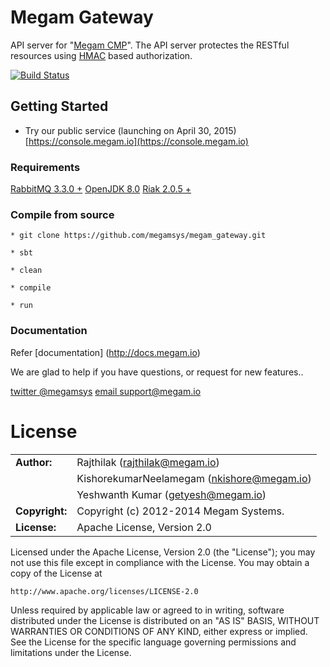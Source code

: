 Megam Gateway
================

API server for "[Megam CMP](https://www.megam.io)". The API server protectes the RESTful resources using [HMAC](http://www.ietf.org/rfc/rfc2104.txt) based authorization.

[![Build Status](https://travis-ci.org/megamsys/megam_gateway.png)](https://travis-ci.org/megamsys/megam_gateway)

## Getting Started

* Try our public service (launching on April 30, 2015)  [https://console.megam.io](https://console.megam.io)


### Requirements

> 
[RabbitMQ 3.3.0 +](http://www.rabbitmq.com)
[OpenJDK 8.0](http://openjdk.java.net/install/index.html)
[Riak 2.0.5 +](http://docs.basho.com/riak/latest/downloads/)


### Compile from source

```
* git clone https://github.com/megamsys/megam_gateway.git

* sbt

* clean 

* compile

* run

```

### Documentation

Refer [documentation] (http://docs.megam.io)



We are glad to help if you have questions, or request for new features..

[twitter @megamsys](http://twitter.com/megamsys) [email support@megam.io](<support@megam.io>)

	
# License

|                      |                                          |
|:---------------------|:-----------------------------------------|
| **Author:**          | Rajthilak (<rajthilak@megam.io>)
|		       	       | KishorekumarNeelamegam (<nkishore@megam.io>)
|		       	       | Yeshwanth Kumar (<getyesh@megam.io>)
| **Copyright:**       | Copyright (c) 2012-2014 Megam Systems.
| **License:**         | Apache License, Version 2.0

Licensed under the Apache License, Version 2.0 (the "License");
you may not use this file except in compliance with the License.
You may obtain a copy of the License at

    http://www.apache.org/licenses/LICENSE-2.0

Unless required by applicable law or agreed to in writing, software
distributed under the License is distributed on an "AS IS" BASIS,
WITHOUT WARRANTIES OR CONDITIONS OF ANY KIND, either express or implied.
See the License for the specific language governing permissions and
limitations under the License.
 
